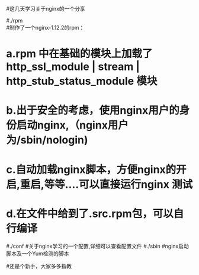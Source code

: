 #这几天学习关于nginx的一个分享

#./rpm  
#制作了一个nginx-1.12.2的rpm：
 # a.rpm 中在基础的模块上加载了http_ssl_module | stream | http_stub_status_module 模块
 # b.出于安全的考虑，使用nginx用户的身份启动nginx,（nginx用户为/sbin/nologin)
 # c.自动加载nginx脚本，方便nginx的开启,重启,等等....可以直接运行nginx 测试
 # d.在文件中给到了.src.rpm包，可以自行编译
#./conf
#关于nginx学习的一个配置,详细可以查看配置文件
#./sbin
#nginx启动脚本及一个Yum检测的脚本

#还是个新手，大家多多指教

